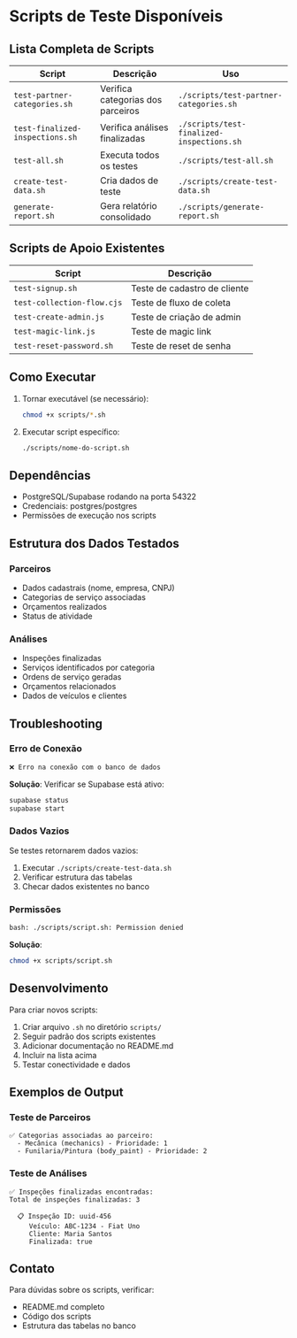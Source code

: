 # Scripts de Teste Disponíveis

## Lista Completa de Scripts

| Script                          | Descrição                         | Uso                                       |
| ------------------------------- | --------------------------------- | ----------------------------------------- |
| `test-partner-categories.sh`    | Verifica categorias dos parceiros | `./scripts/test-partner-categories.sh`    |
| `test-finalized-inspections.sh` | Verifica análises finalizadas     | `./scripts/test-finalized-inspections.sh` |
| `test-all.sh`                   | Executa todos os testes           | `./scripts/test-all.sh`                   |
| `create-test-data.sh`           | Cria dados de teste               | `./scripts/create-test-data.sh`           |
| `generate-report.sh`            | Gera relatório consolidado        | `./scripts/generate-report.sh`            |

## Scripts de Apoio Existentes

| Script                     | Descrição                    |
| -------------------------- | ---------------------------- |
| `test-signup.sh`           | Teste de cadastro de cliente |
| `test-collection-flow.cjs` | Teste de fluxo de coleta     |
| `test-create-admin.js`     | Teste de criação de admin    |
| `test-magic-link.js`       | Teste de magic link          |
| `test-reset-password.sh`   | Teste de reset de senha      |

## Como Executar

1. Tornar executável (se necessário):

   ```bash
   chmod +x scripts/*.sh
   ```

2. Executar script específico:
   ```bash
   ./scripts/nome-do-script.sh
   ```

## Dependências

- PostgreSQL/Supabase rodando na porta 54322
- Credenciais: postgres/postgres
- Permissões de execução nos scripts

## Estrutura dos Dados Testados

### Parceiros

- Dados cadastrais (nome, empresa, CNPJ)
- Categorias de serviço associadas
- Orçamentos realizados
- Status de atividade

### Análises

- Inspeções finalizadas
- Serviços identificados por categoria
- Ordens de serviço geradas
- Orçamentos relacionados
- Dados de veículos e clientes

## Troubleshooting

### Erro de Conexão

```bash
❌ Erro na conexão com o banco de dados
```

**Solução**: Verificar se Supabase está ativo:

```bash
supabase status
supabase start
```

### Dados Vazios

Se testes retornarem dados vazios:

1. Executar `./scripts/create-test-data.sh`
2. Verificar estrutura das tabelas
3. Checar dados existentes no banco

### Permissões

```bash
bash: ./scripts/script.sh: Permission denied
```

**Solução**:

```bash
chmod +x scripts/script.sh
```

## Desenvolvimento

Para criar novos scripts:

1. Criar arquivo `.sh` no diretório `scripts/`
2. Seguir padrão dos scripts existentes
3. Adicionar documentação no README.md
4. Incluir na lista acima
5. Testar conectividade e dados

## Exemplos de Output

### Teste de Parceiros

```
✅ Categorias associadas ao parceiro:
  - Mecânica (mechanics) - Prioridade: 1
  - Funilaria/Pintura (body_paint) - Prioridade: 2
```

### Teste de Análises

```
✅ Inspeções finalizadas encontradas:
Total de inspeções finalizadas: 3

  📋 Inspeção ID: uuid-456
     Veículo: ABC-1234 - Fiat Uno
     Cliente: Maria Santos
     Finalizada: true
```

## Contato

Para dúvidas sobre os scripts, verificar:

- README.md completo
- Código dos scripts
- Estrutura das tabelas no banco
